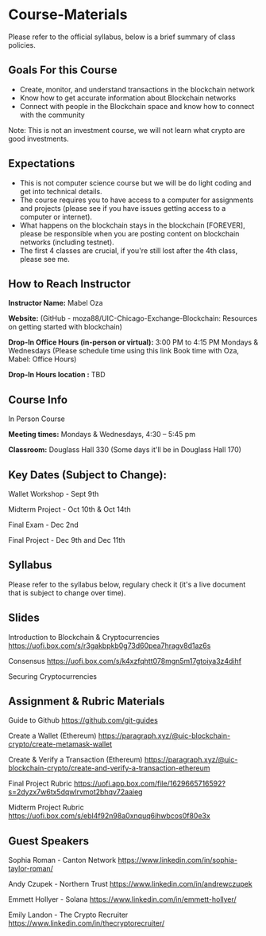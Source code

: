 # Course-Materials
Please refer to the official syllabus, below is a brief summary of class policies. 

## Goals For this Course
- Create, monitor, and understand transactions in the blockchain network
- Know how to get accurate information about Blockchain networks
- Connect with people in the Blockchain space and know how to connect with the community

Note: This is not an investment course, we will not learn what crypto are good investments.

## Expectations
- This is not computer science course but we will be do light coding and get into technical details.
- The course requires you to have access to a computer for assignments and projects (please see if you have issues getting access to a computer or internet).
- What happens on the blockchain stays in the blockchain [FOREVER], please be responsible when you are posting content on blockchain networks (including testnet).
- The first 4 classes are crucial, if you're still lost after the 4th class, please see me. 

## How to Reach Instructor
**Instructor Name:** Mabel Oza 

**Website:** (GitHub - moza88/UIC-Chicago-Exchange-Blockchain: Resources on getting started with blockchain)

**Drop-In Office Hours (in-person or virtual):** 3:00 PM to 4:15 PM Mondays & Wednesdays (Please schedule time using this link Book time with Oza, Mabel: Office Hours)

**Drop-In Hours location :** TBD

## Course Info
In Person Course

**Meeting times:** Mondays & Wednesdays, 4:30 – 5:45 pm

**Classroom:** Douglass Hall 330 (Some days it'll be in Douglass Hall 170)

## Key Dates (Subject to Change):
Wallet Workshop - Sept 9th

Midterm Project - Oct 10th & Oct 14th

Final Exam - Dec 2nd

Final Project - Dec 9th and Dec 11th

## Syllabus
Please refer to the syllabus below, regulary check it (it's a live document that is subject to change over time). 

## Slides
Introduction to Blockchain & Cryptocurrencies
https://uofi.box.com/s/r3gakbpkb0g73d60pea7hragv8d1az6s

Consensus
https://uofi.box.com/s/k4xzfqhtt078mgn5m17gtoiya3z4dihf

Securing Cryptocurrencies

## Assignment & Rubric Materials
Guide to Github
https://github.com/git-guides

Create a Wallet (Ethereum)
https://paragraph.xyz/@uic-blockchain-crypto/create-metamask-wallet

Create & Verify a Transaction (Ethereum)
https://paragraph.xyz/@uic-blockchain-crypto/create-and-verify-a-transaction-ethereum

Final Project Rubric
https://uofi.app.box.com/file/1629665716592?s=2dyzx7w6tx5dqwlrvmot2bhqv72aaieg

Midterm Project Rubric
https://uofi.box.com/s/ebl4f92n98a0xnquq6ihwbcos0f80e3x

## Guest Speakers
Sophia Roman - Canton Network
https://www.linkedin.com/in/sophia-taylor-roman/

Andy Czupek - Northern Trust
https://www.linkedin.com/in/andrewczupek

Emmett Hollyer - Solana
https://www.linkedin.com/in/emmett-hollyer/

Emily Landon - The Crypto Recruiter
https://www.linkedin.com/in/thecryptorecruiter/










